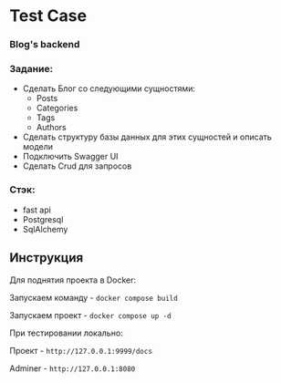 # Test Case

### Blog's backend


### Задание:

- Сделать Блог со следующими сущностями:
  - Posts
  - Categories
  - Tags 
  - Authors
- Сделать структуру базы данных для этих сущностей и описать модели
- Подключить Swagger UI
- Сделать Crud для запросов

### Стэк:

- fast api
- Postgresql 
- SqlAlchemy

## Инструкция

Для поднятия проекта в Docker:

Запускаем команду  -  `docker compose build`

Запускаем проект  -  `docker compose up -d`

При тестировании локально:

Проект  -  `http://127.0.0.1:9999/docs`

Adminer  -  `http://127.0.0.1:8080`
